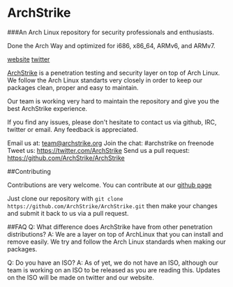 # ArchStrike

###An Arch Linux repository for security professionals and enthusiasts.

Done the Arch Way and optimized for i686, x86_64, ARMv6, and ARMv7.

[website](https://archstrike.org)
[twitter](https://twitter.com/ArchStrike)

[ArchStrike](https://archstrike.org) is a penetration testing and security layer on top of Arch Linux. We follow the Arch Linux standarts very closely in order to keep our packages clean, proper and easy to maintain.

Our team is working very hard to maintain the repository and give you the best ArchStrike experience.

If you find any issues, please don't hesitate to contact us via github, IRC, twitter or email. Any feedback is appreciated.

Email us at: team@archstrike.org
Join the chat: #archstrike on freenode
Tweet us: https://twitter.com/ArchStrike
Send us a pull request: https://github.com/ArchStrike/ArchStrike


##Contributing

Contributions are very welcome. You can contribute at our [github page](https://github.com/ArchStrike/ArchStrike)

Just clone our repository with `git clone https://github.com/ArchStrike/ArchStrike.git` then make your changes and submit it back to us via a pull request.

##FAQ
Q: What difference does ArchStrike have from other penetration distributions?
A: We are a layer on top of ArchLinux that you can install and remove easily. We try and follow the Arch Linux standards when making our packages.

Q: Do you have an ISO?
A: As of yet, we do not have an ISO, although our team is working on an ISO to be released as you are reading this. Updates on the ISO will be made on twitter and our website.

